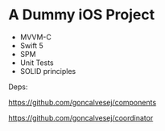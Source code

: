 # A Dummy iOS Project

* MVVM-C
* Swift 5
* SPM
* Unit Tests
* SOLID principles

Deps:

https://github.com/goncalvesej/components

https://github.com/goncalvesej/coordinator
